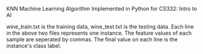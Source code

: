 KNN Machine Learning Algorithm Implemented in Python for CS332: Intro to AI

wine_train.txt is the training data, wine_test.txt is the testing data.
Each line in the above two files represents one instance. The feature values of each sample are seperated by commas.
The final value on each line is the instance's class label.
